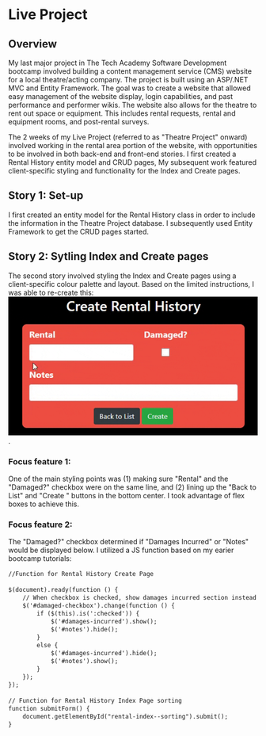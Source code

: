 # Live Project

## Overview
My last major project in The Tech Academy Software Development bootcamp involved building a content management service (CMS) website for a local theatre/acting company. The project is built using an ASP/.NET MVC and Entity Framework. The goal was to create a website that allowed easy management of the website display, login capabilities, and past performance and performer wikis. The website also allows for the theatre to rent out space or equipment. This includes rental requests, rental and equipment rooms, and post-rental surveys.

The 2 weeks of my Live Project (referred to as "Theatre Project" onward) involved working in the rental area portion of the website, with opportunities to be involved in both back-end and front-end stories. I first created a Rental History entity model and CRUD pages, My subsequent work featured client-specific styling and functionality for the Index and Create pages. 

## Story 1: Set-up
I first created an entity model for the Rental History class in order to include the information in the Theatre Project database. I subsequently used Entity Framework to get the CRUD pages started. 

## Story 2: Sytling Index and Create pages
The second story involved styling the Index and Create pages using a client-specific colour palette and layout. Based on the limited instructions, I was able to re-create this: ![createrentalgif](CreateRental.gif).

### Focus feature 1:
One of the main styling points was (1) making sure "Rental" and the "Damaged?" checkbox were on the same line, and (2) lining up the "Back to List" and "Create " buttons in the bottom center.  I took advantage of flex boxes to achieve this.

### Focus feature 2:
The "Damaged?" checkbox determined if "Damages Incurred" or "Notes" would be displayed below. I utilized a JS function based on my earier bootcamp tutorials:

```
//Function for Rental History Create Page

$(document).ready(function () {
    // When checkbox is checked, show damages incurred section instead
    $('#damaged-checkbox').change(function () {
        if ($(this).is(':checked')) {
            $('#damages-incurred').show();
            $('#notes').hide();
        }
        else {
            $('#damages-incurred').hide();
            $('#notes').show();
        }                            
    });
});

// Function for Rental History Index Page sorting
function submitForm() {
    document.getElementById("rental-index--sorting").submit();
}
```

